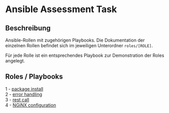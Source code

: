 # Ansible Assessment Task
## Beschreibung
Ansible-Rollen mit zugehörigen Playbooks.
Die Dokumentation der einzelnen Rollen befindet sich im jeweiligen Unterordner `roles/[ROLE]`.

Für jede Rolle ist ein entsprechendes Playbook zur Demonstration der Roles angelegt.

## Roles / Playbooks
1 - [package install](https://github.com/cloudlypresents/someoneonline/tree/main/roles/package-install) <br/>
2 - [error handling](https://github.com/cloudlypresents/someoneonline/tree/main/roles/error-handling) <br/>
3 - [rest call](https://github.com/cloudlypresents/someoneonline/tree/main/roles/rest-call) <br/>
4 - [NGiNX configuration](https://github.com/cloudlypresents/someoneonline/tree/main/roles/nginx) <br/>
